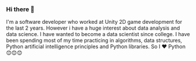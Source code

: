### Hi there 👋

I'm a software developer who worked at Unity 2D game development for the last 2 years. However i have a huge interest about data analysis and data science. I have wanted to become a data scientist since college. I have been spending most of my time practicing in algorithms, data structures, Python artificial intelligence principles and Python libraries. So I ❤️ Python 😊😊😊

<!--
**programmewithkarsan/programmewithkarsan** is a ✨ _special_ ✨ repository because its `README.md` (this file) appears on your GitHub profile.

Here are some ideas to get you started:

- 🔭 I’m currently working on ...
- 🌱 I’m currently learning ...
- 👯 I’m looking to collaborate on ...
- 🤔 I’m looking for help with ...
- 💬 Ask me about ...
- 📫 How to reach me: ...
- 😄 Pronouns: ...
- ⚡ Fun fact: ...
-->
